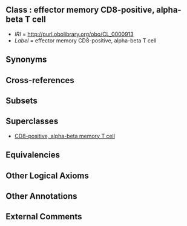 
## Class : effector memory CD8-positive, alpha-beta T cell

 * *IRI* = http://purl.obolibrary.org/obo/CL_0000913
 * *Label* = effector memory CD8-positive, alpha-beta T cell

## Synonyms


## Cross-references


## Subsets


## Superclasses

 * [CD8-positive, alpha-beta memory T cell](../../CL/09/CL_0000909.md)

## Equivalencies


## Other Logical Axioms


## Other Annotations


## External Comments

